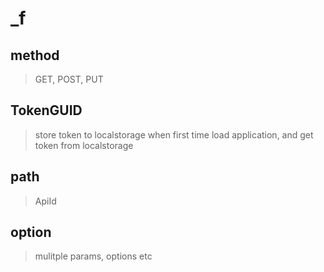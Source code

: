 # _f

## method
> GET, POST, PUT

## TokenGUID
> store token to localstorage when first time load application, and get token from localstorage

## path
> ApiId

## option
> mulitple params, options etc